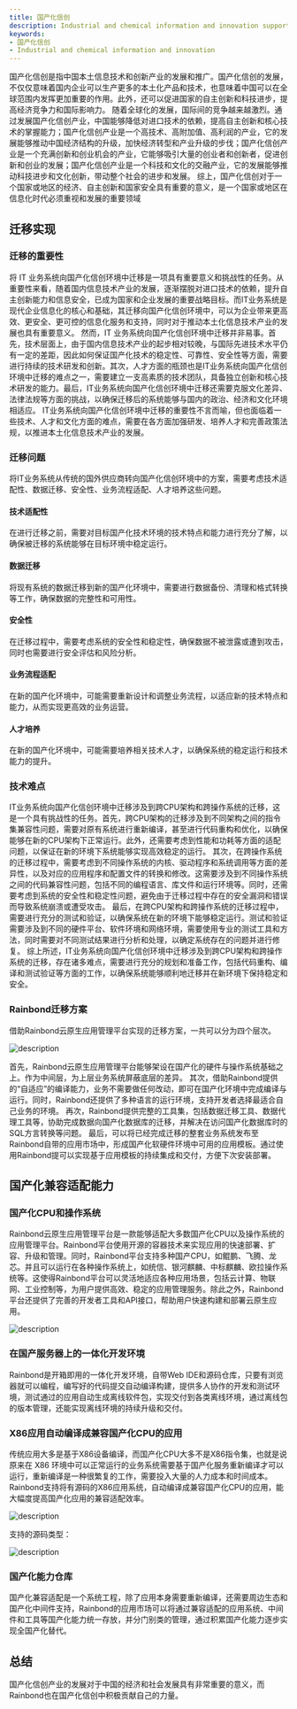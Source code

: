```yaml
---
title: 国产化信创
description: Industrial and chemical information and innovation support
keywords:
- 国产化信创
- Industrial and chemical information and innovation
---
```


国产化信创是指中国本土信息技术和创新产业的发展和推广。国产化信创的发展，不仅仅意味着国内企业可以生产更多的本土化产品和技术，也意味着中国可以在全球范围内发挥更加重要的作用。此外，还可以促进国家的自主创新和科技进步，提高经济竞争力和国际影响力。
随着全球化的发展，国际间的竞争越来越激烈。通过发展国产化信创产业，中国能够降低对进口技术的依赖，提高自主创新和核心技术的掌握能力；国产化信创产业是一个高技术、高附加值、高利润的产业，它的发展能够推动中国经济结构的升级，加快经济转型和产业升级的步伐；国产化信创产业是一个充满创新和创业机会的产业，它能够吸引大量的创业者和创新者，促进创新和创业的发展；国产化信创产业是一个科技和文化的交融产业，它的发展能够推动科技进步和文化创新，带动整个社会的进步和发展。
综上，国产化信创对于一个国家或地区的经济、自主创新和国家安全具有重要的意义，是一个国家或地区在信息化时代必须重视和发展的重要领域

## 迁移实现

### 迁移的重要性
将 IT 业务系统向国产化信创环境中迁移是一项具有重要意义和挑战性的任务。从重要性来看，随着国内信息技术产业的发展，逐渐摆脱对进口技术的依赖，提升自主创新能力和信息安全，已成为国家和企业发展的重要战略目标。而IT业务系统是现代企业信息化的核心和基础，其迁移向国产化信创环境中，可以为企业带来更高效、更安全、更可控的信息化服务和支持，同时对于推动本土化信息技术产业的发展也具有重要意义。
然而，IT 业务系统向国产化信创环境中迁移并非易事。首先，技术层面上，由于国内信息技术产业的起步相对较晚，与国际先进技术水平仍有一定的差距，因此如何保证国产化技术的稳定性、可靠性、安全性等方面，需要进行持续的技术研发和创新。其次，人才方面的瓶颈也是IT业务系统向国产化信创环境中迁移的难点之一，需要建立一支高素质的技术团队，具备独立创新和核心技术研发的能力。最后，IT业务系统向国产化信创环境中迁移还需要克服文化差异、法律法规等方面的挑战，以确保迁移后的系统能够与国内的政治、经济和文化环境相适应。
IT业务系统向国产化信创环境中迁移的重要性不言而喻，但也面临着一些技术、人才和文化方面的难点，需要在各方面加强研发、培养人才和完善政策法规，以推进本土化信息技术产业的发展。

### 迁移问题
将IT业务系统从传统的国外供应商转向国产化信创环境中的方案，需要考虑技术适配性、数据迁移、安全性、业务流程适配、人才培养这些问题。

#### 技术适配性
在进行迁移之前，需要对目标国产化技术环境的技术特点和能力进行充分了解，以确保被迁移的系统能够在目标环境中稳定运行。

#### 数据迁移
将现有系统的数据迁移到新的国产化环境中，需要进行数据备份、清理和格式转换等工作，确保数据的完整性和可用性。

#### 安全性
在迁移过程中，需要考虑系统的安全性和稳定性，确保数据不被泄露或遭到攻击，同时也需要进行安全评估和风险分析。

#### 业务流程适配
在新的国产化环境中，可能需要重新设计和调整业务流程，以适应新的技术特点和能力，从而实现更高效的业务运营。

#### 人才培养
在新的国产化环境中，可能需要培养相关技术人才，以确保系统的稳定运行和技术能力的提升。

### 技术难点
IT业务系统向国产化信创环境中迁移涉及到跨CPU架构和跨操作系统的迁移，这是一个具有挑战性的任务。首先，跨CPU架构的迁移涉及到不同架构之间的指令集兼容性问题，需要对原有系统进行重新编译，甚至进行代码重构和优化，以确保能够在新的CPU架构下正常运行。此外，还需要考虑到性能和功耗等方面的适配问题，以保证在新的环境下系统能够实现高效稳定的运行。
其次，在跨操作系统的迁移过程中，需要考虑到不同操作系统的内核、驱动程序和系统调用等方面的差异性，以及对应的应用程序和配置文件的转换和修改。这需要涉及到不同操作系统之间的代码兼容性问题，包括不同的编程语言、库文件和运行环境等。同时，还需要考虑到系统的安全性和稳定性问题，避免由于迁移过程中存在的安全漏洞和错误而导致系统崩溃或遭受攻击。
最后，在跨CPU架构和跨操作系统的迁移过程中，需要进行充分的测试和验证，以确保系统在新的环境下能够稳定运行。测试和验证需要涉及到不同的硬件平台、软件环境和网络环境，需要使用专业的测试工具和方法，同时需要对不同测试结果进行分析和处理，以确定系统存在的问题并进行修复。
综上所述，IT业务系统向国产化信创环境中迁移涉及到跨CPU架构和跨操作系统的迁移，存在诸多难点，需要进行充分的规划和准备工作，包括代码重构、编译和测试验证等方面的工作，以确保系统能够顺利地迁移并在新环境下保持稳定和安全。

### Rainbond迁移方案
借助Rainbond云原生应用管理平台实现的迁移方案，一共可以分为四个层次。

![description](https://grstatic.oss-cn-shanghai.aliyuncs.com/docs/enterprise-app/xinchuang/xinchuang1.png)


首先，Rainbond云原生应用管理平台能够架设在国产化的硬件与操作系统基础之上。作为中间层，为上层业务系统屏蔽底层的差异。
其次，借助Rainbond提供的“自适应”的编译能力，业务不需要做任何改动，即可在国产化环境中完成编译与运行。同时，Rainbond还提供了多种语言的运行环境，支持开发者选择最适合自己业务的环境。
再次，Rainbond提供完整的工具集，包括数据迁移工具、数据代理工具等，协助完成数据向国产化数据库的迁移，并解决在访问国产化数据库时的SQL方言转换等问题。
最后，可以将已经完成迁移的整套业务系统发布至Rainbond自带的应用市场中，形成国产化软硬件环境中可用的应用模板。通过使用Rainbond提可以实现基于应用模板的持续集成和交付，方便下次安装部署。

## 国产化兼容适配能力
### 国产化CPU和操作系统
Rainbond云原生应用管理平台是一款能够适配大多数国产化CPU以及操作系统的应用管理平台。Rainbond平台使用开源的容器技术来实现应用的快速部署、扩容、升级和管理。同时，Rainbond平台支持多种国产CPU，如鲲鹏、飞腾、龙芯。并且可以运行在各种操作系统上，如统信、银河麒麟、中标麒麟、欧拉操作系统等。这使得Rainbond平台可以灵活地适应各种应用场景，包括云计算、物联网、工业控制等，为用户提供高效、稳定的应用管理服务。除此之外，Rainbond平台还提供了完善的开发者工具和API接口，帮助用户快速构建和部署云原生应用。

![description](https://grstatic.oss-cn-shanghai.aliyuncs.com/docs/enterprise-app/xinchuang/xinchuang2.png)

### 在国产服务器上的一体化开发环境
Rainbond是开箱即用的一体化开发环境，自带Web IDE和源码仓库，只要有浏览器就可以编程，编写好的代码提交自动编译构建，提供多人协作的开发和测试环境，测试通过的应用自动生成离线软件包，实现交付到各类离线环境，通过离线包的版本管理，还能实现离线环境的持续升级和交付。

### X86应用自动编译成兼容国产化CPU的应用
传统应用大多是基于X86设备编译，而国产化CPU大多不是X86指令集，也就是说原来在 X86 环境中可以正常运行的业务系统需要基于国产化服务重新编译才可以运行，重新编译是一种很繁复的工作，需要投入大量的人力成本和时间成本。Rainbond支持将有源码的X86应用系统，自动编译成兼容国产化CPU的应用，能大幅度提高国产化应用的兼容适配效率。

![description](https://grstatic.oss-cn-shanghai.aliyuncs.com/docs/enterprise-app/xinchuang/xinchuang3.png)

支持的源码类型：

![description](https://grstatic.oss-cn-shanghai.aliyuncs.com/docs/enterprise-app/xinchuang/xinchuang4.png)
<!-- 
### 国产化数据库迁移
Rainbond提供完整的工具集，用于将位于X86环境数据库中的数据迁移至国产化数据库之中。
Rainbond数据迁移工具集是一款非常实用的数据迁移工具，它可以利用JDBC技术对接管理各种开源数据库和国产化数据库，并且可以完成数据从开源数据库到国产化数据库的迁移工作。Rainbond数据迁移工具集支持MySQL、PostgreSQL、MongoDB等多种开源数据库，同时也支持国产化数据库，如GaussDB、达梦等。通过Rainbond数据迁移工具集，用户可以轻松地实现数据库之间的数据迁移，无论是在云上还是本地环境中。Rainbond数据迁移工具集的使用非常方便，只需简单的配置和操作，就可以完成数据迁移工作。

![description](https://grstatic.oss-cn-shanghai.aliyuncs.com/docs/enterprise-app/xinchuang/xinchuang5.png)

Rainbond云原生应用管理平台不仅提供数据迁移工具集，还提供数据代理工具集，以帮助用户解决在客户端访问国产化数据库时的SQL方言转换问题。这些工具集利用了现代化的数据库中间件技术，可以将客户端提交的SQL语句进行自动转换，使其能够适配不同的数据库产品。这样，即使客户端使用了不同的数据库产品或不同的SQL方言，也可以保证对数据库的访问操作都是正确的，
从而保障应用的正常运行。同时，数据代理工具集还支持对数据库进行透明的数据加密和数据压缩，保证数据在传输过程中的安全性和高效性。通过这些工具集的支持，Rainbond云原生应用管理平台可以帮助用户克服在使用国产化数据库时遇到的一系列问题，提高应用开发和部署的效率和可靠性。
国产化数据库的SQL方言是指在标准的SQL语法基础上，根据国情和用户需求，针对特定的数据库产品所进行的语法扩展和修改。这种扩展和修改虽然为国内用户提供了更加贴近本地需求的数据库服务，但同时也带来了访问数据库时的一些问题。首先，国产化数据库的SQL方言不太可能被其他数据库产品所兼容，这就意味着在使用国产化数据库时，需要使用特定的SQL语法才能操作数据库，而这种语法在其他数据库上则可能无法识别，导致代码无法跨数据库移植。其次，国产化数据库的SQL方言可能存在与标准SQL不兼容的语法或不规范的语法，这会给SQL开发和调试带来一定的困难。因此，在使用国产化数据库时，需要特别注意其SQL方言的特点，并针对其特点进行相应的开发和调试工作，以确保应用的正常运行。

![description](https://grstatic.oss-cn-shanghai.aliyuncs.com/docs/enterprise-app/xinchuang/xinchuang6.png) -->

### 国产化能力仓库
国产化兼容适配是一个系统工程，除了应用本身需要重新编译，还需要周边生态和国产化中间件支持，Rainbond的应用市场可以将通过兼容适配的应用系统、中间件和工具等国产化能力统一存放，并分门别类的管理，通过积累国产化能力逐步实现全国产化替代。

## 总结
国产化信创产业的发展对于中国的经济和社会发展具有非常重要的意义，而Rainbond也在国产化信创中积极贡献自己的力量。



